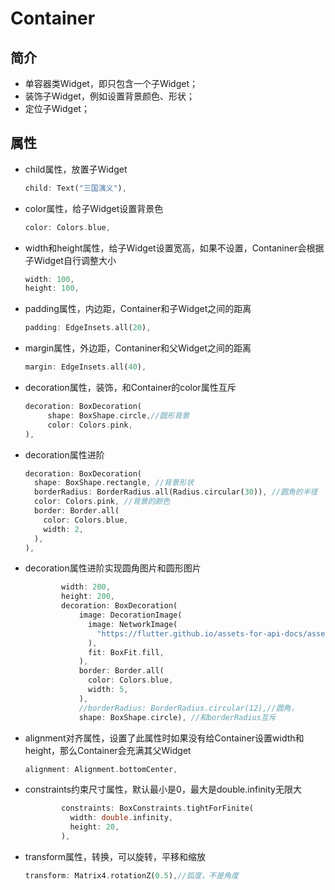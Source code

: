 # Container

## 简介

- 单容器类Widget，即只包含一个子Widget；
- 装饰子Widget，例如设置背景颜色、形状；
- 定位子Widget；

## 属性

- child属性，放置子Widget

  ```dart
  child: Text("三国演义"),
  ```

- color属性，给子Widget设置背景色

  ```dart
  color: Colors.blue,
  ```

- width和height属性，给子Widget设置宽高，如果不设置，Contaniner会根据子Widget自行调整大小

  ```dart
  width: 100,
  height: 100,
  ```

- padding属性，内边距，Container和子Widget之间的距离

  ```dart
  padding: EdgeInsets.all(20),
  ```

- margin属性，外边距，Contaniner和父Widget之间的距离

  ```dart
  margin: EdgeInsets.all(40),
  ```

- decoration属性，装饰，和Container的color属性互斥

  ```dart
  decoration: BoxDecoration(
       shape: BoxShape.circle,//圆形背景
       color: Colors.pink,
  ),
  ```

- decoration属性进阶

  ```dart
  decoration: BoxDecoration(
    shape: BoxShape.rectangle, //背景形状
    borderRadius: BorderRadius.all(Radius.circular(30)), //圆角的半径
    color: Colors.pink, //背景的颜色
    border: Border.all(
      color: Colors.blue,
      width: 2,
    ),
  ),
  ```

- decoration属性进阶实现圆角图片和圆形图片

  ```dart
          width: 200,
          height: 200,
          decoration: BoxDecoration(
              image: DecorationImage(
                image: NetworkImage(
                  "https://flutter.github.io/assets-for-api-docs/assets/widgets/owl-2.jpg",
                ),
                fit: BoxFit.fill,
              ),
              border: Border.all(
                color: Colors.blue,
                width: 5,
              ),
              //borderRadius: BorderRadius.circular(12),//圆角，
              shape: BoxShape.circle), //和borderRadius互斥
  ```

- alignment对齐属性，设置了此属性时如果没有给Container设置width和height，那么Container会充满其父Widget

  ```dart
  alignment: Alignment.bottomCenter,
  ```

- constraints约束尺寸属性，默认最小是0，最大是double.infinity无限大

  ```dart
          constraints: BoxConstraints.tightForFinite(
            width: double.infinity,
            height: 20,
          ),
  ```

- transform属性，转换，可以旋转，平移和缩放

  ```dart
  transform: Matrix4.rotationZ(0.5),//弧度，不是角度
  ```

  

